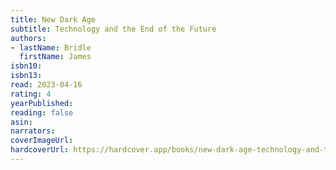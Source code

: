 ```yaml
---
title: New Dark Age
subtitle: Technology and the End of the Future
authors:
- lastName: Bridle
  firstName: James
isbn10:
isbn13:
read: 2023-04-16
rating: 4
yearPublished:
reading: false
asin:
narrators:
coverImageUrl: 
hardcoverUrl: https://hardcover.app/books/new-dark-age-technology-and-the-end-of-the-future/editions/30703220
---
```

